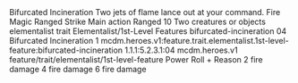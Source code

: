 <ability>
  <name>Bifurcated Incineration</name>
  <flavor>Two jets of flame lance out at your command.</flavor>
  <keywords>
    <keyword>Fire</keyword>
    <keyword>Magic</keyword>
    <keyword>Ranged</keyword>
    <keyword>Strike</keyword>
  </keywords>
  <type>Main action</type>
  <distance>Ranged 10</distance>
  <target>Two creatures or objects</target>
  <metadata>
    <class>elementalist</class>
    <feature_type>trait</feature_type>
    <file_dpath>Elementalist/1st-Level Features</file_dpath>
    <item_id>bifurcated-incineration</item_id>
    <item_index>04</item_index>
    <item_name>Bifurcated Incineration</item_name>
    <level>1</level>
    <scc>mcdm.heroes.v1:feature.trait.elementalist.1st-level-feature:bifurcated-incineration</scc>
    <scdc>1.1.1:5.2.3.1:04</scdc>
    <source>mcdm.heroes.v1</source>
    <type>feature/trait/elementalist/1st-level-feature</type>
  </metadata>
  <effects>
    <effect type="roll">
      <roll>Power Roll + Reason</roll>
      <t1>2 fire damage</t1>
      <t2>4 fire damage</t2>
      <t3>6 fire damage</t3>
    </effect>
  </effects>
</ability>
